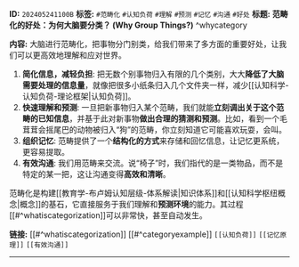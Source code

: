 
**ID:** `202405241100B`
**标签:** `#范畴化` `#认知负荷` `#理解` `#预测` `#记忆` `#沟通` `#好处`
**标题:** **范畴化的好处：为何大脑要分类？ (Why Group Things?)** ^whycategory

**内容:**
大脑进行范畴化，把事物分门别类，给我们带来了多方面的重要好处，让我们可以更高效地理解和应对世界。

1.  **简化信息，减轻负担**: 把无数个别事物归入有限的几个类别，大大**降低了大脑需要处理的信息量**，就像把很多小纸条归入几个文件夹一样，减少[[认知科学-认知负荷-理论框架|认知负荷]]。
2.  **快速理解和预测**: 一旦把新事物归入某个范畴，我们就能**立刻调出关于这个范畴的已知信息**，并基于此对新事物**做出合理的猜测和预测**。比如，看到一个毛茸茸会摇尾巴的动物被归入“狗”的范畴，你立刻知道它可能喜欢玩耍，会叫。
3.  **组织记忆**: 范畴提供了一个**结构化的方式**来存储和回忆信息，让记忆更系统，更容易提取。
4.  **有效沟通**: 我们用范畴来交流。说“椅子”时，我们指代的是一类物品，而不是特定的某一把，这让沟通变得**高效和清晰**。

范畴化是构建[[教育学-布卢姆认知层级-体系解读|知识体系]]和[[认知科学枢纽概念|概念]]的基石，它直接服务于我们理解和**预测环境**的能力。其过程[[#^whatiscategorization]]可以非常快，甚至自动发生。

**链接:** [[#^whatiscategorization]] [[#^categoryexample]] `[[认知负荷]]` `[[记忆原理]]` `[[有效沟通]]`

---